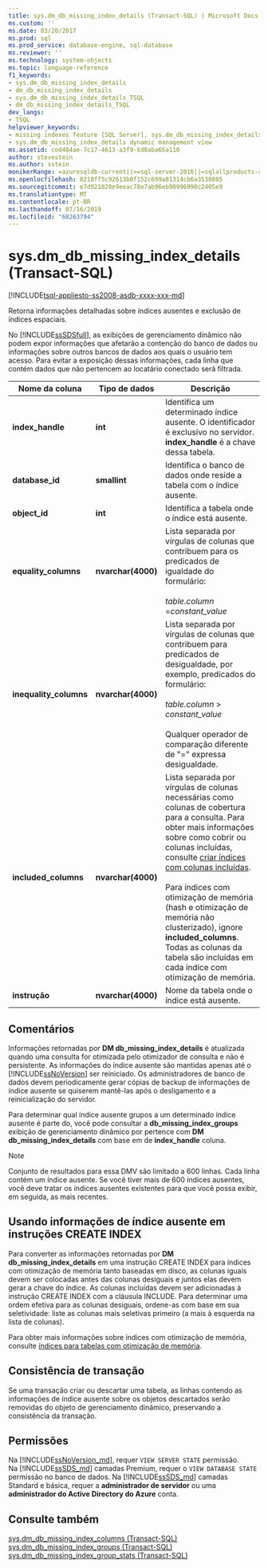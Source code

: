 ```yaml
---
title: sys.dm_db_missing_index_details (Transact-SQL) | Microsoft Docs
ms.custom: ''
ms.date: 03/20/2017
ms.prod: sql
ms.prod_service: database-engine, sql-database
ms.reviewer: ''
ms.technology: system-objects
ms.topic: language-reference
f1_keywords:
- sys.dm_db_missing_index_details
- dm_db_missing_index_details
- sys.dm_db_missing_index_details_TSQL
- dm_db_missing_index_details_TSQL
dev_langs:
- TSQL
helpviewer_keywords:
- missing indexes feature [SQL Server], sys.dm_db_missing_index_details dynamic management view
- sys.dm_db_missing_index_details dynamic management view
ms.assetid: ced484ae-7c17-4613-a3f9-6d8aba65a110
author: stevestein
ms.author: sstein
monikerRange: =azuresqldb-current||>=sql-server-2016||=sqlallproducts-allversions||>=sql-server-linux-2017||=azuresqldb-mi-current
ms.openlocfilehash: 8218ff5c92613b0f152c699a81314cb6a3530885
ms.sourcegitcommit: e7d921828e9eeac78e7ab96eb90996990c2405e9
ms.translationtype: MT
ms.contentlocale: pt-BR
ms.lasthandoff: 07/16/2019
ms.locfileid: "68263794"
---
```

# <a name="sysdmdbmissingindexdetails-transact-sql"></a>sys.dm_db_missing_index_details (Transact-SQL)
[!INCLUDE[tsql-appliesto-ss2008-asdb-xxxx-xxx-md](../../includes/tsql-appliesto-ss2008-asdb-xxxx-xxx-md.md)]

  Retorna informações detalhadas sobre índices ausentes e exclusão de índices espaciais.  
  
 No [!INCLUDE[ssSDSfull](../../includes/sssdsfull-md.md)], as exibições de gerenciamento dinâmico não podem expor informações que afetarão a contenção do banco de dados ou informações sobre outros bancos de dados aos quais o usuário tem acesso. Para evitar a exposição dessas informações, cada linha que contém dados que não pertencem ao locatário conectado será filtrada.  

  
|Nome da coluna|Tipo de dados|Descrição|  
|-----------------|---------------|-----------------|  
|**index_handle**|**int**|Identifica um determinado índice ausente. O identificador é exclusivo no servidor. **index_handle** é a chave dessa tabela.|  
|**database_id**|**smallint**|Identifica o banco de dados onde reside a tabela com o índice ausente.|  
|**object_id**|**int**|Identifica a tabela onde o índice está ausente.|  
|**equality_columns**|**nvarchar(4000)**|Lista separada por vírgulas de colunas que contribuem para os predicados de igualdade do formulário:<br /><br /> *table.column* =*constant_value*|  
|**inequality_columns**|**nvarchar(4000)**|Lista separada por vírgulas de colunas que contribuem para predicados de desigualdade, por exemplo, predicados do formulário:<br /><br /> *table.column* > *constant_value*<br /><br /> Qualquer operador de comparação diferente de "=" expressa desigualdade.|  
|**included_columns**|**nvarchar(4000)**|Lista separada por vírgulas de colunas necessárias como colunas de cobertura para a consulta. Para obter mais informações sobre como cobrir ou colunas incluídas, consulte [criar índices com colunas incluídas](../../relational-databases/indexes/create-indexes-with-included-columns.md).<br /><br /> Para índices com otimização de memória (hash e otimização de memória não clusterizado), ignore **included_columns**. Todas as colunas da tabela são incluídas em cada índice com otimização de memória.|  
|**instrução**|**nvarchar(4000)**|Nome da tabela onde o índice está ausente.|  
  
## <a name="remarks"></a>Comentários  
 Informações retornadas por **DM db_missing_index_details** é atualizada quando uma consulta for otimizada pelo otimizador de consulta e não é persistente. As informações do índice ausente são mantidas apenas até o [!INCLUDE[ssNoVersion](../../includes/ssnoversion-md.md)] ser reiniciado. Os administradores de banco de dados devem periodicamente gerar cópias de backup de informações de índice ausente se quiserem mantê-las após o desligamento e a reinicialização do servidor.  
  
 Para determinar qual índice ausente grupos a um determinado índice ausente é parte do, você pode consultar a **db_missing_index_groups** exibição de gerenciamento dinâmico por pertence com **DM db_missing_index_details**  com base em de **index_handle** coluna.  

  >[!NOTE]
  >Conjunto de resultados para essa DMV são limitado a 600 linhas. Cada linha contém um índice ausente. Se você tiver mais de 600 índices ausentes, você deve tratar os índices ausentes existentes para que você possa exibir, em seguida, as mais recentes. 
  
## <a name="using-missing-index-information-in-create-index-statements"></a>Usando informações de índice ausente em instruções CREATE INDEX  
 Para converter as informações retornadas por **DM db_missing_index_details** em uma instrução CREATE INDEX para índices com otimização de memória tanto baseadas em disco, as colunas iguais devem ser colocadas antes das colunas desiguais e juntos elas devem gerar a chave do índice. As colunas incluídas devem ser adicionadas à instrução CREATE INDEX com a cláusula INCLUDE. Para determinar uma ordem efetiva para as colunas desiguais, ordene-as com base em sua seletividade: liste as colunas mais seletivas primeiro (a mais à esquerda na lista de colunas).  
  
 Para obter mais informações sobre índices com otimização de memória, consulte [índices para tabelas com otimização de memória](../../relational-databases/in-memory-oltp/indexes-for-memory-optimized-tables.md).  
  
## <a name="transaction-consistency"></a>Consistência de transação  
 Se uma transação criar ou descartar uma tabela, as linhas contendo as informações de índice ausente sobre os objetos descartados serão removidas do objeto de gerenciamento dinâmico, preservando a consistência da transação.  
  
## <a name="permissions"></a>Permissões

Na [!INCLUDE[ssNoVersion_md](../../includes/ssnoversion-md.md)], requer `VIEW SERVER STATE` permissão.   
Na [!INCLUDE[ssSDS_md](../../includes/sssds-md.md)] camadas Premium, requer o `VIEW DATABASE STATE` permissão no banco de dados. Na [!INCLUDE[ssSDS_md](../../includes/sssds-md.md)] camadas Standard e básica, requer a **administrador de servidor** ou uma **administrador do Active Directory do Azure** conta.   

## <a name="see-also"></a>Consulte também  
 [sys.dm_db_missing_index_columns &#40;Transact-SQL&#41;](../../relational-databases/system-dynamic-management-views/sys-dm-db-missing-index-columns-transact-sql.md)   
 [sys.dm_db_missing_index_groups &#40;Transact-SQL&#41;](../../relational-databases/system-dynamic-management-views/sys-dm-db-missing-index-groups-transact-sql.md)   
 [sys.dm_db_missing_index_group_stats &#40;Transact-SQL&#41;](../../relational-databases/system-dynamic-management-views/sys-dm-db-missing-index-group-stats-transact-sql.md)  
  
  
